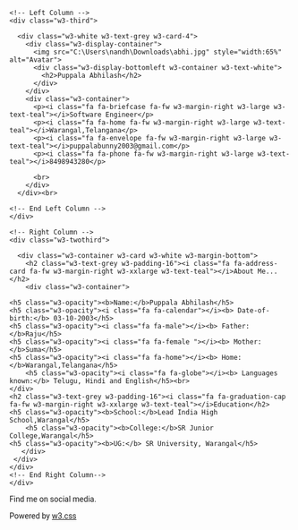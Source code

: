<!DOCTYPE html>
<html>
<head>
<title>W3.CSS Template</title>
<meta charset="UTF-8">
<meta name="viewport" content="width=device-width, initial-scale=1">
<link rel="stylesheet" href="https://www.w3schools.com/w3css/4/w3.css">
<link rel='stylesheet' href='https://fonts.googleapis.com/css?family=Roboto'>
<link rel="stylesheet" href="https://cdnjs.cloudflare.com/ajax/libs/font-awesome/4.7.0/css/font-awesome.min.css">
<style>
html,body,h1,h2,h3,h4,h5,h6 {font-family: "Roboto", sans-serif}
</style>
</head>
<body class="w3-light-grey">

<!-- Page Container -->
<div class="w3-content w3-margin-top" style="max-width:1400px;">

  <!-- The Grid -->
  <div class="w3-row-padding">
  
    <!-- Left Column -->
    <div class="w3-third">
    
      <div class="w3-white w3-text-grey w3-card-4">
        <div class="w3-display-container">
          <img src="C:\Users\nandh\Downloads\abhi.jpg" style="width:65%" alt="Avatar">
          <div class="w3-display-bottomleft w3-container w3-text-white">
            <h2>Puppala Abhilash</h2>
          </div>
        </div>
        <div class="w3-container">
          <p><i class="fa fa-briefcase fa-fw w3-margin-right w3-large w3-text-teal"></i>Software Engineer</p>
          <p><i class="fa fa-home fa-fw w3-margin-right w3-large w3-text-teal"></i>Warangal,Telangana</p>
          <p><i class="fa fa-envelope fa-fw w3-margin-right w3-large w3-text-teal"></i>puppalabunny2003@gmail.com</p>
          <p><i class="fa fa-phone fa-fw w3-margin-right w3-large w3-text-teal"></i>8498943280</p>
          
          <br>
        </div>
      </div><br>

    <!-- End Left Column -->
    </div>

    <!-- Right Column -->
    <div class="w3-twothird">
    
      <div class="w3-container w3-card w3-white w3-margin-bottom">
        <h2 class="w3-text-grey w3-padding-16"><i class="fa fa-address-card fa-fw w3-margin-right w3-xxlarge w3-text-teal"></i>About Me...</h2>
        <div class="w3-container">

	<h5 class="w3-opacity"><b>Name:</b>Puppala Abhilash</h5>
	<h5 class="w3-opacity"><i class="fa fa-calendar"></i><b> Date-of-birth:</b> 03-10-2003</h5>
	<h5 class="w3-opacity"><i class="fa fa-male"></i><b> Father:</b>Raju</h5>
	<h5 class="w3-opacity"><i class="fa fa-female "></i><b> Mother:</b>Suma</h5>
	<h5 class="w3-opacity"><i class="fa fa-home"></i><b> Home:</b>Warangal,Telangana</h5>
        <h5 class="w3-opacity"><i class="fa fa-globe"></i><b> Languages known:</b> Telugu, Hindi and English</h5><br>
	</div>
	<h2 class="w3-text-grey w3-padding-16"><i class="fa fa-graduation-cap fa-fw w3-margin-right w3-xxlarge w3-text-teal"></i>Education</h2>
	<h5 class="w3-opacity"><b>School:</b>Lead India High School,Warangal</h5>
       	<h5 class="w3-opacity"><b>College:</b>SR Junior College,Warangal</h5>
	<h5 class="w3-opacity"><b>UG:</b> SR University, Warangal</h5>
       </div>
     </div>
    </div>
    <!-- End Right Column-->
    </div>
    
  <!-- End Grid -->
  </div>
  
  <!-- End Page Container -->
</div>

<footer class="w3-container w3-teal w3-center w3-margin-top">
  <p>Find me on social media.</p>
  <i class="fa fa-facebook-official w3-hover-opacity"></i>
  <i class="fa fa-instagram w3-hover-opacity"></I>
 <i class="fa fa-snapchat w3-hover-opacity"></i>
  <i class="fa fa-pinterest-p w3-hover-opacity"></i>
  <i class="fa fa-twitter w3-hover-opacity"></i>
  <i class="fa fa-linkedin w3-hover-opacity"></i>
  <p>Powered by <a href="https://www.w3schools.com/w3css/default.asp" target="_blank">w3.css</a></p>
</footer>

</body>
</html>
